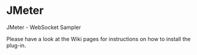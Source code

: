 JMeter
======

JMeter - WebSocket Sampler


Please have a look at the Wiki pages for instructions on how to install the plug-in.